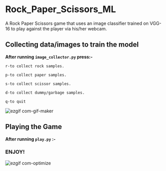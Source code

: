 # Rock_Paper_Scissors_ML

A Rock Paper Scissors game that uses an image classifier trained on VGG-16 to play against the player via his/her webcam.

## Collecting data/images to train the model

**After running ```image_collector.py``` press:-**

```r-to collect rock samples.```

```p-to collect paper samples.```

```s-to collect scissor samples.```

```d-to collect dummy/garbage samples.```

```q-to quit```

![ezgif com-gif-maker](https://user-images.githubusercontent.com/48356056/83303746-3ed22e80-a21b-11ea-917d-f7669b0ad17f.gif)

## Playing the Game

**After running ```play.py``` :-**

### ENJOY!

![ezgif com-optimize](https://user-images.githubusercontent.com/48356056/83303783-51e4fe80-a21b-11ea-907d-2b52a5c4016f.gif)
